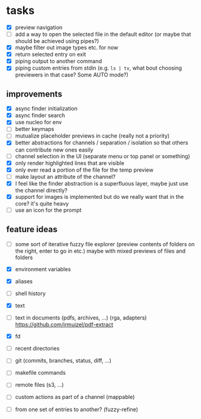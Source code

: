 # tasks
- [x] preview navigation
- [ ] add a way to open the selected file in the default editor (or maybe that should be achieved using pipes?)
- [x] maybe filter out image types etc. for now
- [x] return selected entry on exit
- [x] piping output to another command
- [x] piping custom entries from stdin (e.g. `ls | tv`, what bout choosing previewers in that case? Some AUTO mode?)

## improvements
- [x] async finder initialization
- [x] async finder search
- [x] use nucleo for env
- [ ] better keymaps
- [ ] mutualize placeholder previews in cache (really not a priority)
- [x] better abstractions for channels / separation / isolation so that others can contribute new ones easily
- [ ] channel selection in the UI (separate menu or top panel or something)
- [x] only render highlighted lines that are visible
- [x] only ever read a portion of the file for the temp preview
- [ ] make layout an attribute of the channel?
- [x] I feel like the finder abstraction is a superfluous layer, maybe just use the channel directly?
- [x] support for images is implemented but do we really want that in the core? it's quite heavy
- [ ] use an icon for the prompt

## feature ideas
- [ ] some sort of iterative fuzzy file explorer (preview contents of folders on the right, enter to go in etc.) maybe
  with mixed previews of files and folders
- [x] environment variables
- [x] aliases
- [ ] shell history
- [x] text
- [ ] text in documents (pdfs, archives, ...) (rga, adapters) https://github.com/jrmuizel/pdf-extract
- [x] fd
- [ ] recent directories
- [ ] git (commits, branches, status, diff, ...)
- [ ] makefile commands
- [ ] remote files (s3, ...)
- [ ] custom actions as part of a channel (mappable)
- [ ] from one set of entries to another? (fuzzy-refine)

